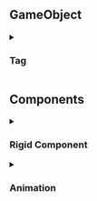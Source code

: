 <h2>GameObject</h2>
<details>
  <summary><h3>Tag</h3></summary>
  <ul>
    <li>Tag là một đánh để đánh dấu và phân loại các GameObject</li>
    <li>GameObject.FindGameObjectsWithTag()</li>
    <li>gameObject.CompareTag()</li>
  </ul>
</details>
<h2>Components</h2>
<details>
  <summary><h3>Rigid Component</h3></summary>
  
  <details>
    <summary>Force Modes:</summary>
    <img src="https://github.com/dvcdung/unity_learning_materials/blob/master/force-modes.png" alt="forcemodes" width="500"/>
  </details>
</details>
<details>
  <summary><h3>Animation</h3></summary>
  <details>
    <summary><h4>Animation Clip</h4></summary>
    <ul >
      <li>...<li>
      <li>...<li>
      <li>...<li>
    </ul>
  </details>
</details>
